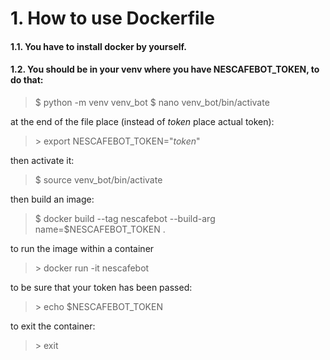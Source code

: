 # 1. How to use Dockerfile

#### 1.1. You have to install docker by yourself.
#### 1.2. You should be in your venv where you have NESCAFEBOT_TOKEN, to do that:

> \$ python -m venv venv_bot
> \$ nano venv_bot/bin/activate

at the end of the file place (instead of _token_ place actual token):
> \> export NESCAFEBOT_TOKEN="_token_"

then activate it:
> \$ source venv_bot/bin/activate

then build an image:
> \$ docker build --tag nescafebot --build-arg name=$NESCAFEBOT_TOKEN .

to run the image within a container
> \> docker run -it nescafebot

to be sure that your token has been passed:
> \> echo $NESCAFEBOT_TOKEN

to exit the container: 
> \> exit